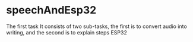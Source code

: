 # speechAndEsp32
The first task It consists of two sub-tasks, the first is to convert audio into writing, and the second is to explain steps ESP32
